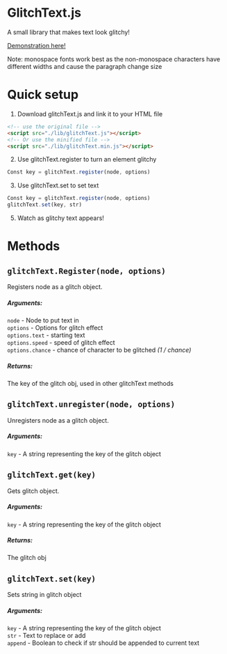 # GlitchText.js

A small library that makes text look glitchy!

[Demonstration here!](https://clikuki.github.io/glitchText/)

Note: monospace fonts work best as the non-monospace characters have different widths and cause the paragraph change size

# Quick setup

1. Download glitchText.js and link it to your HTML file

```HTML
<!-- use the original file -->
<script src="./lib/glitchText.js"></script>
<!-- Or use the minified file -->
<script src="./lib/glitchText.min.js"></script>
```

2. Use glitchText.register to turn an element glitchy

```js
Const key = glitchText.register(node, options)
```

3. Use glitchText.set to set text

```js
Const key = glitchText.register(node, options)
glitchText.set(key, str)
```

5. Watch as glitchy text appears!

# Methods

## `glitchText.Register(node, options)`

Registers node as a glitch object.

##### Arguments:

`node` - Node to put text in  
`options` - Options for glitch effect  
`options.text` - starting text  
`options.speed` - speed of glitch effect  
`options.chance` - chance of character to be glitched _(1 / chance)_

##### Returns:

The key of the glitch obj, used in other glitchText methods

## `glitchText.unregister(node, options)`

Unregisters node as a glitch object.

##### Arguments:

`key` - A string representing the key of the glitch object

## `glitchText.get(key)`

Gets glitch object.

##### Arguments:

`key` - A string representing the key of the glitch object

##### Returns:

The glitch obj

## `glitchText.set(key)`

Sets string in glitch object

##### Arguments:

`key` - A string representing the key of the glitch object  
`str` - Text to replace or add  
`append` - Boolean to check if str should be appended to current text

